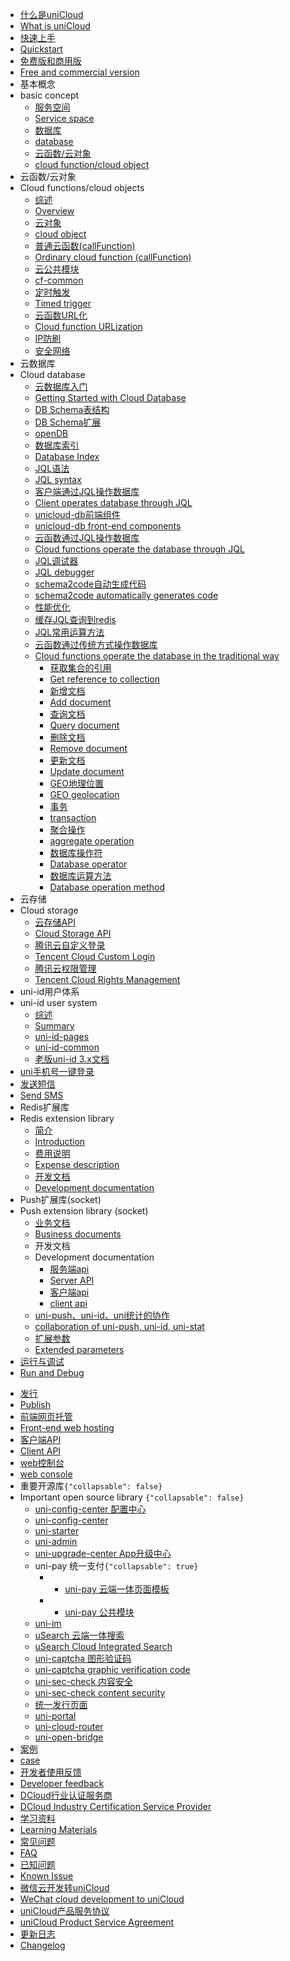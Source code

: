 * [什么是uniCloud](uniCloud/README.md)
* [What is uniCloud](uniCloud/README.md)
* [快速上手](uniCloud/quickstart.md)
* [Quickstart](uniCloud/quickstart.md)
* [免费版和商用版](uniCloud/price.md)
* [Free and commercial version](uniCloud/price.md)
* 基本概念
* basic concept
  * [服务空间](uniCloud/concepts/space.md)
  * [Service space](uniCloud/concepts/space.md)
  * [数据库](uniCloud/concepts/database.md)
  * [database](uniCloud/concepts/database.md)
  * [云函数/云对象](uniCloud/concepts/cloudfunction.md)
  * [cloud function/cloud object](uniCloud/concepts/cloudfunction.md)
* 云函数/云对象
* Cloud functions/cloud objects
  * [综述](uniCloud/cf-functions.md)
  * [Overview](uniCloud/cf-functions.md)
  * [云对象](uniCloud/cloud-obj.md)
  * [cloud object](uniCloud/cloud-obj.md)
  * [普通云函数(callFunction)](uniCloud/cf-callfunction.md)
  * [Ordinary cloud function (callFunction)](uniCloud/cf-callfunction.md)
  * [云公共模块](uniCloud/cf-common.md)
  * [cf-common](uniCloud/cf-common.md)
  * [定时触发](uniCloud/trigger.md)
  * [Timed trigger](uniCloud/trigger.md)
  * [云函数URL化](uniCloud/http.md)
  * [Cloud function URLization](uniCloud/http.md)
  * [IP防刷](ip-filter.md)
  * [安全网络](secure-network.md)
* 云数据库
* Cloud database
  * [云数据库入门](uniCloud/hellodb.md)
  * [Getting Started with Cloud Database](uniCloud/hellodb.md)
  * [DB Schema表结构](uniCloud/schema.md)
  * [DB Schema扩展](uniCloud/jql-schema-ext.md)
  * [openDB](uniCloud/opendb)
  * [数据库索引](uniCloud/db-index.md)
  * [Database Index](uniCloud/db-index.md)
  * [JQL语法](uniCloud/jql.md)
  * [JQL syntax](uniCloud/jql.md)
  * [客户端通过JQL操作数据库](uniCloud/clientdb.md)
  * [Client operates database through JQL](uniCloud/clientdb.md)
  * [unicloud-db前端组件](uniCloud/unicloud-db.md)
  * [unicloud-db front-end components](uniCloud/unicloud-db.md)
  * [云函数通过JQL操作数据库](uniCloud/jql-cloud.md)
  * [Cloud functions operate the database through JQL](uniCloud/jql-cloud.md)
  * [JQL调试器](uniCloud/jql-runner.md)
  * [JQL debugger](uniCloud/jql-runner.md)
  * [schema2code自动生成代码](schema2code.md)
  * [schema2code automatically generates code](schema2code.md)
  * [性能优化](uniCloud/db-performance.md)
  * [缓存JQL查询到redis](uniCloud/jql-cache-redis.md)
  * [JQL常用运算方法](uniCloud/jql-operator-example.md)
  * [云函数通过传统方式操作数据库](uniCloud/cf-database.md)
  * [Cloud functions operate the database in the traditional way](uniCloud/cf-database.md)
    * [获取集合的引用](uniCloud/cf-database.md?id=get-collection)
    * [Get reference to collection](uniCloud/cf-database.md?id=get-collection)
    * [新增文档](uniCloud/cf-database.md?id=add)
    * [Add document](uniCloud/cf-database.md?id=add)
    * [查询文档](uniCloud/cf-database.md?id=query)
    * [Query document](uniCloud/cf-database.md?id=query)
    * [删除文档](uniCloud/cf-database.md?id=remove)
    * [Remove document](uniCloud/cf-database.md?id=remove)
    * [更新文档](uniCloud/cf-database.md?id=update)
    * [Update document](uniCloud/cf-database.md?id=update)
    * [GEO地理位置](uniCloud/cf-database.md?id=geo)
    * [GEO geolocation](uniCloud/cf-database.md?id=geo)
    * [事务](uniCloud/cf-database.md?id=transaction)
    * [transaction](uniCloud/cf-database.md?id=transaction)
    * [聚合操作](uniCloud/cf-database-aggregate.md)
    * [aggregate operation](uniCloud/cf-database-aggregate.md)
    * [数据库操作符](uniCloud/cf-database-dbcmd.md)
    * [Database operator](uniCloud/cf-database-dbcmd.md)
    * [数据库运算方法](uniCloud/cf-database-aggregate-operator.md)
    * [Database operation method](uniCloud/cf-database-aggregate-operator.md)
* 云存储
* Cloud storage
  * [云存储API](uniCloud/storage.md)
  * [Cloud Storage API](uniCloud/storage.md)
  * [腾讯云自定义登录](uniCloud/authentication.md)
  * [Tencent Cloud Custom Login](uniCloud/authentication.md)
  * [腾讯云权限管理](uniCloud/policy-tcb.md)
  * [Tencent Cloud Rights Management](uniCloud/policy-tcb.md)
* uni-id用户体系
* uni-id user system
  * [综述](uniCloud/uni-id-summary.md)
  * [Summary](uniCloud/uni-id-summary.md)
  * [uni-id-pages](uniCloud/uni-id-pages.md)
  * [uni-id-common](uniCloud/uni-id-common.md)
  * [老版uni-id 3.x文档](uniCloud/uni-id.md)
* [uni手机号一键登录](uniCloud/univerify.md)
* [发送短信](uniCloud/send-sms.md)
* [Send SMS](uniCloud/send-sms.md)
* Redis扩展库
* Redis extension library
  * [简介](uniCloud/redis-introduction.md)
  * [Introduction](uniCloud/redis-introduction.md)
  * [费用说明](uniCloud/redis-buy.md)
  * [Expense description](uniCloud/redis-buy.md)
  * [开发文档](uniCloud/redis.md)
  * [Development documentation](uniCloud/redis.md)
* Push扩展库(socket)
* Push extension library (socket)
  * [业务文档](/unipush-v2.md)
  * [Business documents](/unipush-v2.md)
  * 开发文档  
  * Development documentation
    * [服务端api](uniCloud/uni-cloud-push/api.md)  
    * [Server API](uniCloud/uni-cloud-push/api.md)
    * [客户端api](/api/plugins/push.md)
    * [client api](/api/plugins/push.md)
  * [uni-push、uni-id、uni统计的协作](uniCloud/uni-cloud-push/mate.md)
  * [collaboration of uni-push, uni-id, uni-stat](uniCloud/uni-cloud-push/mate.md)
  * [扩展参数](uniCloud/uni-cloud-push/options.md)
  * [Extended parameters](uniCloud/uni-cloud-push/options.md)
* [运行与调试](uniCloud/rundebug.md)
* [Run and Debug](uniCloud/rundebug.md)
 <!-- * [日志输出](uniCloud/cf-logger.md) -->
 <!-- * [log output](uniCloud/cf-logger.md) -->
* [发行](uniCloud/publish.md)
* [Publish](uniCloud/publish.md)
* [前端网页托管](uniCloud/hosting.md)
* [Front-end web hosting](uniCloud/hosting.md)
* [客户端API](uniCloud/client-sdk.md)
* [Client API](uniCloud/client-sdk.md)
* [web控制台](https://unicloud.dcloud.net.cn)
* [web console](https://unicloud.dcloud.net.cn)
* 重要开源库```{"collapsable": false}```
* Important open source library ```{"collapsable": false}```
  * [uni-config-center 配置中心](uniCloud/uni-config-center.md)
  * [uni-config-center](uniCloud/uni-config-center.md)
  * [uni-starter](uniCloud/uni-starter.md)
  * [uni-admin](uniCloud/admin.md)
  * [uni-upgrade-center App升级中心](uniCloud/upgrade-center.md)
  * uni-pay 统一支付```{"collapsable": true}```
	* * [uni-pay 云端一体页面模板](uniCloud/uni-pay.md)
	* * [uni-pay 公共模块](uniCloud/unipay.md)
  * [uni-im](uniCloud/uni-im.md)
  * [uSearch 云端一体搜索](https://ext.dcloud.net.cn/plugin?id=3851)
  * [uSearch Cloud Integrated Search](https://ext.dcloud.net.cn/plugin?id=3851)
  * [uni-captcha 图形验证码](uniCloud/uni-captcha.md)
  * [uni-captcha graphic verification code](uniCloud/uni-captcha.md)
  * [uni-sec-check 内容安全](https://ext.dcloud.net.cn/plugin?id=5460)
  * [uni-sec-check content security](https://ext.dcloud.net.cn/plugin?id=5460)
  * [统一发行页面](uni-portal.md)
  * [uni-portal](uni-portal.md)
  * [uni-cloud-router](uniCloud/uni-cloud-router.md)
  * [uni-open-bridge](uniCloud/uni-open-bridge.md)
* [案例](uniCloud/resource.md)
* [case](uniCloud/resource.md)
* [开发者使用反馈](uniCloud/feedback.md)
* [Developer feedback](uniCloud/feedback.md)
* [DCloud行业认证服务商](https://ask.dcloud.net.cn/article/39388)
* [DCloud Industry Certification Service Provider](https://ask.dcloud.net.cn/article/39388)
* [学习资料](uniCloud/learning.md)
* [Learning Materials](uniCloud/learning.md)
* [常见问题](uniCloud/faq.md)
* [FAQ](uniCloud/faq.md)
* [已知问题](uniCloud/known-issue.md)
* [Known Issue](uniCloud/known-issue.md)
* [微信云开发转uniCloud](uniCloud/wx2unicloud.md)
* [WeChat cloud development to uniCloud](uniCloud/wx2unicloud.md)
* [uniCloud产品服务协议](uniCloud/agreement.md)
* [uniCloud Product Service Agreement](uniCloud/agreement.md)
* [更新日志](uniCloud/release.md)
* [Changelog](uniCloud/release.md)
